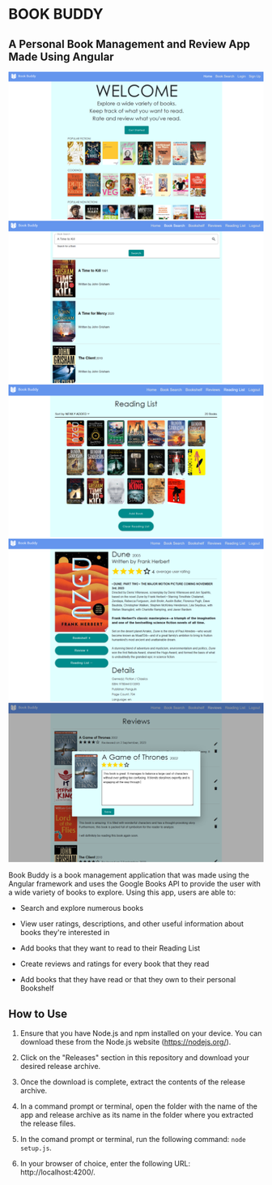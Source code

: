 # BOOK BUDDY 
## A Personal Book Management and Review App Made Using Angular

![Book Buddy Home Page](screenshots/home-page.png)
![Book Buddy Home Page](screenshots/book-search.png)
![Book Buddy Home Page](screenshots/reading-list.png)
![Book Buddy Home Page](screenshots/book-info.png)
![Book Buddy Home Page](screenshots/create-reviews.png)

Book Buddy is a book management application that was made using the Angular framework and uses the Google Books API to provide the user with a wide variety of books to explore. Using this app, users are able to:

* Search and explore numerous books

* View user ratings, descriptions, and other useful information about books they're interested in

* Add books that they want to read to their Reading List

* Create reviews and ratings for every book that they read

* Add books that they have read or that they own to their personal Bookshelf


## How to Use

1. Ensure that you have Node.js and npm installed on your device. You can download these from the Node.js website (https://nodejs.org/).

2. Click on the "Releases" section in this repository and download your desired release archive.

3. Once the download is complete, extract the contents of the release archive.

4. In a command prompt or terminal, open the folder with the name of the app and release archive as its name in the folder where you extracted the release files.

5. In the comand prompt or terminal, run the following command: `node setup.js`.

6. In your browser of choice, enter the following URL: http://localhost:4200/.